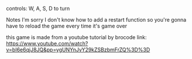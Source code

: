 controls:
W, A, S, D to turn


Notes
I'm sorry I don't know how to add a restart function so you're gonna have to reload the game every time it's game over

this game is made from a youtube tutorial by brocode
link: https://www.youtube.com/watch?v=bI6e6qjJ8JQ&pp=ygUNYnJvY29kZSBzbmFrZQ%3D%3D
